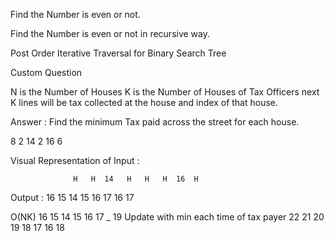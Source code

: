 Find the Number is even or not.

Find the Number is even or not in recursive way.

Post Order Iterative Traversal for Binary Search Tree

Custom Question 

N is the Number of Houses 
K is the Number of Houses of Tax Officers
next K lines will be  tax collected at the house and index of that house.

Answer : Find the minimum Tax paid across the street for each house.

8
2
14 2
16 6

Visual Representation of Input :

                  H   H  14   H   H   H  16  H

Output : 16 15 14  15 16  17 16 17

O(NK)     16  15 14 15  16  17    _  19       Update with min each time of tax payer
                  22  21 20 19 18   17  16 18 

